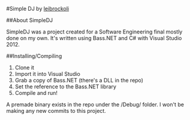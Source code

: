 #Simple DJ
by [leibrockoli](http://github.com/leibrockoli/)

##About SimpleDJ

SimpleDJ was a project created for a Software Engineering final mostly done on 
my own. It's written using Bass.NET and C# with Visual Studio 2012.

##Installing/Compiling

1. Clone it
2. Import it into Visual Studio
3. Grab a copy of Bass.NET (there's a DLL in the repo)
4. Set the reference to the Bass.NET library
5. Compile and run!

A premade binary exists in the repo under the /Debug/ folder. 
I won't be making any new commits to this project.
